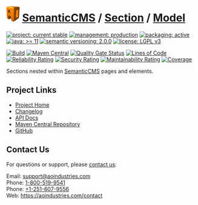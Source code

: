 # [<img src="ao-logo.png" alt="AO Logo" width="35" height="40">](https://github.com/aoindustries) [SemanticCMS](https://github.com/aoindustries/semanticcms) / [Section](https://github.com/aoindustries/semanticcms-section) / [Model](https://github.com/aoindustries/semanticcms-section-model)

[![project: current stable](https://semanticcms.com/ao-badges/project-current-stable.svg)](https://aoindustries.com/life-cycle#project-current-stable)
[![management: production](https://semanticcms.com/ao-badges/management-production.svg)](https://aoindustries.com/life-cycle#management-production)
[![packaging: active](https://semanticcms.com/ao-badges/packaging-active.svg)](https://aoindustries.com/life-cycle#packaging-active)  
[![java: &gt;= 11](https://semanticcms.com/ao-badges/java-11.svg)](https://docs.oracle.com/en/java/javase/11/docs/api/)
[![semantic versioning: 2.0.0](https://semanticcms.com/ao-badges/semver-2.0.0.svg)](http://semver.org/spec/v2.0.0.html)
[![license: LGPL v3](https://semanticcms.com/ao-badges/license-lgpl-3.0.svg)](https://www.gnu.org/licenses/lgpl-3.0)

[![Build](https://github.com/aoindustries/semanticcms-section-model/workflows/Build/badge.svg?branch=master)](https://github.com/aoindustries/semanticcms-section-model/actions?query=workflow%3ABuild)
[![Maven Central](https://maven-badges.herokuapp.com/maven-central/com.semanticcms/semanticcms-section-model/badge.svg)](https://maven-badges.herokuapp.com/maven-central/com.semanticcms/semanticcms-section-model)
[![Quality Gate Status](https://sonarcloud.io/api/project_badges/measure?branch=master&project=com.semanticcms%3Asemanticcms-section-model&metric=alert_status)](https://sonarcloud.io/dashboard?branch=master&id=com.semanticcms%3Asemanticcms-section-model)
[![Lines of Code](https://sonarcloud.io/api/project_badges/measure?branch=master&project=com.semanticcms%3Asemanticcms-section-model&metric=ncloc)](https://sonarcloud.io/component_measures?branch=master&id=com.semanticcms%3Asemanticcms-section-model&metric=ncloc)  
[![Reliability Rating](https://sonarcloud.io/api/project_badges/measure?branch=master&project=com.semanticcms%3Asemanticcms-section-model&metric=reliability_rating)](https://sonarcloud.io/component_measures?branch=master&id=com.semanticcms%3Asemanticcms-section-model&metric=Reliability)
[![Security Rating](https://sonarcloud.io/api/project_badges/measure?branch=master&project=com.semanticcms%3Asemanticcms-section-model&metric=security_rating)](https://sonarcloud.io/component_measures?branch=master&id=com.semanticcms%3Asemanticcms-section-model&metric=Security)
[![Maintainability Rating](https://sonarcloud.io/api/project_badges/measure?branch=master&project=com.semanticcms%3Asemanticcms-section-model&metric=sqale_rating)](https://sonarcloud.io/component_measures?branch=master&id=com.semanticcms%3Asemanticcms-section-model&metric=Maintainability)
[![Coverage](https://sonarcloud.io/api/project_badges/measure?branch=master&project=com.semanticcms%3Asemanticcms-section-model&metric=coverage)](https://sonarcloud.io/component_measures?branch=master&id=com.semanticcms%3Asemanticcms-section-model&metric=Coverage)

Sections nested within [SemanticCMS](https://github.com/aoindustries/semanticcms) pages and elements.

## Project Links
* [Project Home](https://semanticcms.com/section/model/)
* [Changelog](https://semanticcms.com/section/model/changelog)
* [API Docs](https://semanticcms.com/section/model/apidocs/)
* [Maven Central Repository](https://search.maven.org/artifact/com.semanticcms/semanticcms-section-model)
* [GitHub](https://github.com/aoindustries/semanticcms-section-model)

## Contact Us
For questions or support, please [contact us](https://aoindustries.com/contact):

Email: [support@aoindustries.com](mailto:support@aoindustries.com)  
Phone: [1-800-519-9541](tel:1-800-519-9541)  
Phone: [+1-251-607-9556](tel:+1-251-607-9556)  
Web: https://aoindustries.com/contact
